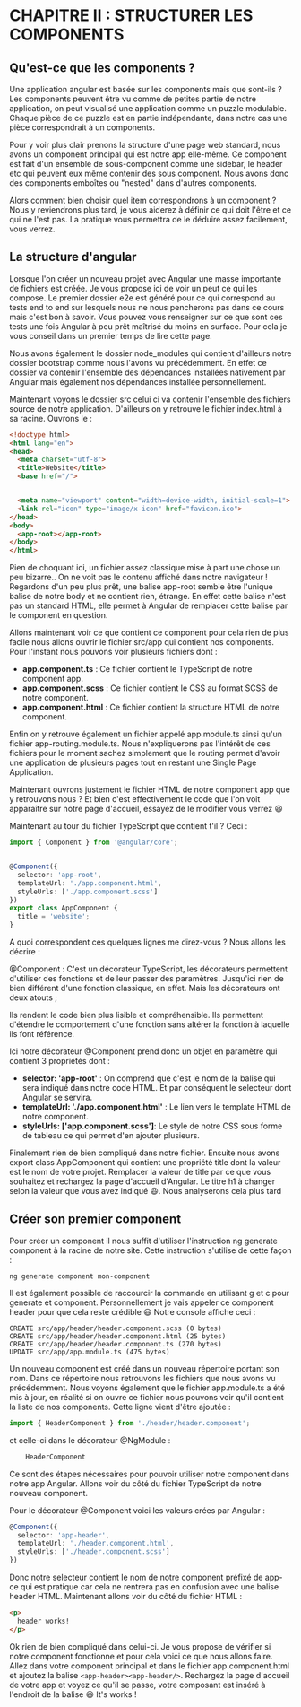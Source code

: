 # CHAPITRE II : STRUCTURER LES COMPONENTS


## Qu'est-ce que les components ?

Une application angular est basée sur les components mais que sont-ils ?
Les components peuvent être vu comme de petites partie de notre application, on peut visualisé une application comme un puzzle modulable.
Chaque pièce de ce puzzle est en partie indépendante, dans notre cas une pièce correspondrait à un components.

Pour y voir plus clair prenons la structure d'une page web standard, nous avons un component principal qui est notre app elle-même.
Ce component est fait d'un ensemble de sous-component comme une sidebar, le header etc qui peuvent eux même contenir des sous component.
Nous avons donc des components emboîtes ou "nested" dans d'autres components.

Alors comment bien choisir quel item correspondrons à un component ? Nous y reviendrons plus tard, je vous aiderez à définir ce qui doit l'être et ce qui ne l'est pas.
La pratique vous permettra de le déduire assez facilement, vous verrez.


## La structure d'angular

Lorsque l'on créer un nouveau projet avec Angular une masse importante de fichiers est créée. Je vous propose ici de voir un peut ce qui les compose.
Le premier dossier e2e est généré pour ce qui correspond au tests end to end sur lesquels nous ne nous pencherons pas dans ce cours mais c'est bon à savoir.
Vous pouvez vous renseigner sur ce que sont ces tests une fois Angular à peu prêt maîtrisé du moins en surface. Pour cela je vous conseil dans un premier temps de lire cette page.

Nous avons également le dossier node_modules qui contient d'ailleurs notre dossier bootstrap comme nous l'avons vu précédemment.
En effet ce dossier va contenir l'ensemble des dépendances installées nativement par Angular mais également nos dépendances installée personnellement.

Maintenant voyons le dossier src celui ci va contenir l'ensemble des fichiers source de notre application.
D'ailleurs on y retrouve le fichier index.html à sa racine. Ouvrons le :

```html
<!doctype html>
<html lang="en">
<head>
  <meta charset="utf-8">
  <title>Website</title>
  <base href="/">


  <meta name="viewport" content="width=device-width, initial-scale=1">
  <link rel="icon" type="image/x-icon" href="favicon.ico">
</head>
<body>
  <app-root></app-root>
</body>
</html>
```

Rien de choquant ici, un fichier assez classique mise à part une chose un peu bizarre.. On ne voit pas le contenu affiché dans notre navigateur !
Regardons d'un peu plus prêt, une balise app-root semble être l'unique balise de notre body et ne contient rien, étrange.
En effet cette balise n'est pas un standard HTML, elle permet à Angular de remplacer cette balise par le component en question.

Allons maintenant voir ce que contient ce component pour cela rien de plus facile nous allons ouvrir le fichier src/app qui contient nos components.
Pour l'instant nous pouvons voir plusieurs fichiers dont :

* **app.component.ts** : Ce fichier contient le TypeScript de notre component app.
* **app.component.scss** : Ce fichier contient le CSS au format SCSS de notre component.
* **app.component.html** : Ce fichier contient la structure HTML de notre component.

Enfin on y retrouve également un fichier appelé app.module.ts ainsi qu'un fichier app-routing.module.ts.
Nous n'expliquerons pas l'intérêt de ces fichiers pour le moment sachez simplement que le routing permet d'avoir une application de plusieurs pages tout en restant une Single Page Application.

Maintenant ouvrons justement le fichier HTML de notre component app que y retrouvons nous ?
Et bien c'est effectivement le code que l'on voit apparaître sur notre page d'accueil, essayez de le modifier vous verrez 😃

Maintenant au tour du fichier TypeScript que contient t'il ? Ceci :

```typescript
import { Component } from '@angular/core';


@Component({
  selector: 'app-root',
  templateUrl: './app.component.html',
  styleUrls: ['./app.component.scss']
})
export class AppComponent {
  title = 'website';
}
```

A quoi correspondent ces quelques lignes me direz-vous ? Nous allons les décrire :

@Component : C'est un décorateur TypeScript, les décorateurs permettent d'utiliser des fonctions et de leur passer des paramètres.
Jusqu'ici rien de bien différent d'une fonction classique, en effet. Mais les décorateurs ont deux atouts ;

Ils rendent le code bien plus lisible et compréhensible.
Ils permettent d'étendre le comportement d'une fonction sans altérer la fonction à laquelle ils font référence.

Ici notre décorateur @Component prend donc un objet en paramètre qui contient 3 propriétés dont :

* **selector: 'app-root'** : On comprend que c'est le nom de la balise qui sera indiqué dans notre code HTML. Et par conséquent le selecteur dont Angular se servira.
* **templateUrl: './app.component.html'** : Le lien vers le template HTML de notre component.
* **styleUrls: ['app.component.scss']**: Le style de notre CSS sous forme de tableau ce qui permet d'en ajouter plusieurs.

Finalement rien de bien compliqué dans notre fichier. Ensuite nous avons export class AppComponent qui contient une propriété title dont la valeur est le nom de votre projet.
Remplacer la valeur de title par ce que vous souhaitez et rechargez la page d'accueil d'Angular.
Le titre h1 à changer selon la valeur que vous avez indiqué 😃. Nous analyserons cela plus tard


## Créer son premier component

Pour créer un component il nous suffit d'utiliser l'instruction ng generate component à la racine de notre site.
Cette instruction s'utilise de cette façon :

`ng generate component mon-component`

Il est également possible de raccourcir la commande en utilisant g et c pour generate et component.
Personnellement je vais appeler ce component header pour que cela reste crédible 😃
Notre console affiche ceci :

```
CREATE src/app/header/header.component.scss (0 bytes)
CREATE src/app/header/header.component.html (25 bytes)
CREATE src/app/header/header.component.ts (270 bytes)
UPDATE src/app/app.module.ts (475 bytes)
```

Un nouveau component est créé dans un nouveau répertoire portant son nom.
Dans ce répertoire nous retrouvons les fichiers que nous avons vu précédemment.
Nous voyons également que le fichier app.module.ts a été mis à jour, en réalité si on ouvre ce fichier nous pouvons voir qu'il contient la liste de nos components.
Cette ligne vient d'être ajoutée :

```typescript
import { HeaderComponent } from './header/header.component';
```

et celle-ci dans le décorateur @NgModule :

```typescript
    HeaderComponent
```

Ce sont des étapes nécessaires pour pouvoir utiliser notre component dans notre app Angular.
Allons voir du côté du fichier TypeScript de notre nouveau component.

Pour le décorateur @Component voici les valeurs crées par Angular :

```typescript
@Component({
  selector: 'app-header',
  templateUrl: './header.component.html',
  styleUrls: ['./header.component.scss']
})
```

Donc notre selecteur contient le nom de notre component préfixé de app- ce qui est pratique car cela ne rentrera pas en confusion avec une balise header HTML.
Maintenant allons voir du côté du fichier HTML :
```html
<p>
  header works!
</p>
```

Ok rien de bien compliqué dans celui-ci.
Je vous propose de vérifier si notre component fonctionne et pour cela voici ce que nous allons faire.
Allez dans votre component principal et dans le fichier app.component.html et ajoutez la balise `<app-header><app-header/>`.
Rechargez la page d'accueil de votre app et voyez ce qu'il se passe, votre composant est inséré à l'endroit de la balise 😃
It's works !


